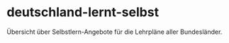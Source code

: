 # deutschland-lernt-selbst
Übersicht über Selbstlern-Angebote für die Lehrpläne aller Bundesländer.
